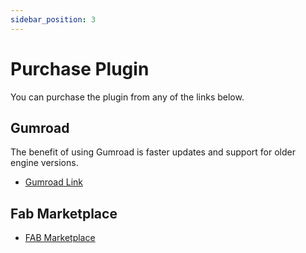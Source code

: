 ```yaml
---
sidebar_position: 3
---
```


# Purchase Plugin
You can purchase the plugin from any of the links below.

## Gumroad
The benefit of using Gumroad is faster updates and support for older engine versions.
- [Gumroad Link](https://eeldev.gumroad.com/l/steamcorepro)

## Fab Marketplace
- [FAB Marketplace](https://www.fab.com/listings/d101542d-2534-4b2c-be16-e9b3e5cd4d04)